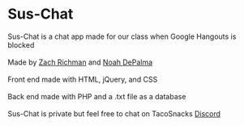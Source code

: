 # Sus-Chat
Sus-Chat is a chat app made for our class when Google Hangouts is blocked<br><br>
Made by [Zach Richman](https://github.com/ZachJRichman) and [Noah DePalma](https://github.com/TacoSnack)<br><br>
Front end made with HTML, jQuery, and CSS<br><br>
Back end made with PHP and a .txt file as a database<br><br>
Sus-Chat is private but feel free to chat on TacoSnacks [Discord](https://discord.gg/EcDxYEFAPA)
